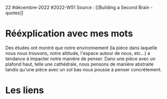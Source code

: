 22 #décembre-2022 #2022-W51
Source : [[Building a Second Brain - quotes]]
# Rééxplication avec mes mots
Des études ont montré que notre environnement (la pièce dans laquelle nous nous trouvons, notre altitude, l'espace autour de nous, etc...) a tendance à impacter notre manière de penser.
Dans une pièce avec un plafond haut, telle une cathédrale, nous pensons de manière abstraite tandis qu'une pièce avec un sol bas nous pousse à penser concrètement.
# Les liens

